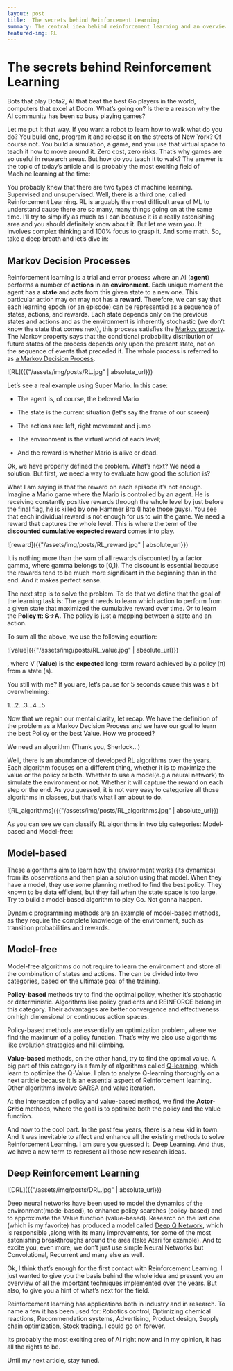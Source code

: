 ```yaml
---
layout: post
title:  The secrets behind Reinforcement Learning
summary: The central idea behind reinforcement learning and an overview of its algorithms
featured-img: RL
---
```


#  The secrets behind Reinforcement Learning

Bots that play Dota2, AI that beat the best Go players in the world, computers
that excel at Doom. What’s going on? Is there a reason why the AI community has
been so busy playing games?

Let me put it that way. If you want a robot to learn how to walk what do you do?
You build one, program it and release it on the streets of New York? Of course
not. You build a simulation, a game, and you use that virtual space to teach it
how to move around it. Zero cost, zero risks. That’s why games are so useful in
research areas. But how do you teach it to walk? The answer is the topic of
today’s article and is probably the most exciting field of Machine learning at
the time:

You probably knew that there are two types of machine learning. Supervised and
unsupervised. Well, there is a third one, called Reinforcement Learning. RL is
arguably the most difficult area of ML to understand cause there are so many,
many things going on at the same time. I’ll try to simplify as much as I can
because it is a really astonishing area and you should definitely know about it.
But let me warn you. It involves complex thinking and 100% focus to grasp it.
And some math. So, take a deep breath and let’s dive in:

## Markov Decision Processes

Reinforcement learning is a trial and error process where an AI (**agent**)
performs a number of **actions** in an **environment**. Each unique moment the
agent has a **state** and acts from this given state to a new one. This
particular action may on may not has a **reward.** Therefore, we can say that
each learning epoch (or an episode) can be represented as a sequence of states,
actions, and rewards. Each state depends only on the previous states and actions
and as the environment is inherently stochastic (we don’t know the state that
comes next), this process satisfies the [Markov
property](https://en.wikipedia.org/wiki/Markov_property). The Markov property
says that the conditional probability distribution of future states of the
process depends only upon the present state, not on the sequence of events that
preceded it. The whole process is referred to as [a Markov Decision
Process](https://en.wikipedia.org/wiki/Markov_decision_process).

![RL]({{"/assets/img/posts/RL.jpg" | absolute_url}})

Let’s see a real example using Super Mario. In this case:

-   The agent is, of course, the beloved Mario

-   The state is the current situation (let's say the frame of our screen)

-   The actions are: left, right movement and jump

-   The environment is the virtual world of each level;

-   And the reward is whether Mario is alive or dead.

Ok, we have properly defined the problem. What’s next? We need a solution. But
first, we need a way to evaluate how good the solution is?

What I am saying is that the reward on each episode it’s not enough. Imagine a
Mario game where the Mario is controlled by an agent. He is receiving constantly
positive rewards through the whole level by just before the final flag, he is
killed by one Hammer Bro (I hate those guys). You see that each individual
reward is not enough for us to win the game. We need a reward that captures the
whole level. This is where the term of the **discounted cumulative expected
reward** comes into play.

![reward]({{"/assets/img/posts/RL_reward.jpg" | absolute_url}})

It is nothing more than the sum of all rewards discounted by a factor gamma,
where gamma belongs to [0,1). The discount is essential because the rewards tend
to be much more significant in the beginning than in the end. And it makes
perfect sense.

The next step is to solve the problem. To do that we define that the goal of the
learning task is: The agent needs to learn which action to perform from a given
state that maximized the cumulative reward over time. Or to learn the **Policy
π: S-\>A.** The policy is just a mapping between a state and an action.

To sum all the above, we use the following equation:

![value]({{"/assets/img/posts/RL_value.jpg" | absolute_url}})

, where V (**Value**) is the **expected** long-term reward achieved by a policy
(π) from a state (s).

You still with me? If you are, let’s pause for 5 seconds cause this was a bit
overwhelming:

1...2...3...4...5

Now that we regain our mental clarity, let recap. We have the definition of the
problem as a Markov Decision Process and we have our goal to learn the best
Policy or the best Value. How we proceed?

We need an algorithm (Thank you, Sherlock…)

Well, there is an abundance of developed RL algorithms over the years. Each
algorithm focuses on a different thing, whether it is to maximize the value or
the policy or both. Whether to use a model(e.g a neural network) to simulate the
environment or not. Whether it will capture the reward on each step or the end.
As you guessed, it is not very easy to categorize all those algorithms in
classes, but that’s what I am about to do.

![RL_algorithms]({{"/assets/img/posts/RL_algorithms.jpg" | absolute_url}})

As you can see we can classify RL algorithms in two big categories: Model-based
and Model-free:

## Model-based

These algorithms aim to learn how the environment works (its dynamics) from its
observations and then plan a solution using that model. When they have a model,
they use some planning method to find the best policy. They known to be data
efficient, but they fail when the state space is too large. Try to build a
model-based algorithm to play Go. Not gonna happen.

[Dynamic programming](https://en.wikipedia.org/wiki/Dynamic_programming) methods
are an example of model-based methods, as they require the complete knowledge of
the environment, such as transition probabilities and rewards.

## Model-free

Model-free algorithms do not require to learn the environment and store all the
combination of states and actions. The can be divided into two categories, based
on the ultimate goal of the training.

**Policy-based** methods try to find the optimal policy, whether it’s stochastic
or deterministic. Algorithms like policy gradients and REINFORCE belong in this
category. Their advantages are better convergence and effectiveness on high
dimensional or continuous action spaces.

Policy-based methods are essentially an optimization problem, where we find the
maximum of a policy function. That’s why we also use algorithms like evolution
strategies and hill climbing.

**Value-based** methods, on the other hand, try to find the optimal value. A big
part of this category is a family of algorithms called
[Q-learning](https://en.wikipedia.org/wiki/Q-learning), which learn to optimize
the Q-Value. I plan to analyze Q-learning thoroughly on a next article because
it is an essential aspect of Reinforcement learning. Other algorithms involve
SARSA and value iteration.

At the intersection of policy and value-based method, we find the
**Actor-Critic** methods, where the goal is to optimize both the policy and the
value function.

And now to the cool part. In the past few years, there is a new kid in town. And
it was inevitable to affect and enhance all the existing methods to solve
Reinforcement Learning. I am sure you guessed it. Deep Learning. And thus, we
have a new term to represent all those new research ideas.

## Deep Reinforcement Learning

![DRL]({{"/assets/img/posts/DRL.jpg" | absolute_url}})

Deep neural networks have been used to model the dynamics of the
environment(mode-based), to enhance policy searches (policy-based) and to
approximate the Value function (value-based). Research on the last one (which is
my favorite) has produced a model called [Deep Q
Network](https://deepmind.com/research/dqn/), which is responsible ,along with
its many improvements, for some of the most astonishing breakthroughs around the
area (take Atari for example). And to excite you, even more, we don’t just use
simple Neural Networks but Convolutional, Recurrent and many else as well.

Ok, I think that’s enough for the first contact with Reinforcement Learning. I
just wanted to give you the basis behind the whole idea and present you an
overview of all the important techniques implemented over the years. But also,
to give you a hint of what’s next for the field.

Reinforcement learning has applications both in industry and in research. To
name a few it has been used for: Robotics control, Optimizing chemical
reactions, Recommendation systems, Advertising, Product design, Supply chain
optimization, Stock trading. I could go on forever.

Its probably the most exciting area of AI right now and in my opinion, it has
all the rights to be.

Until my next article, stay tuned.
